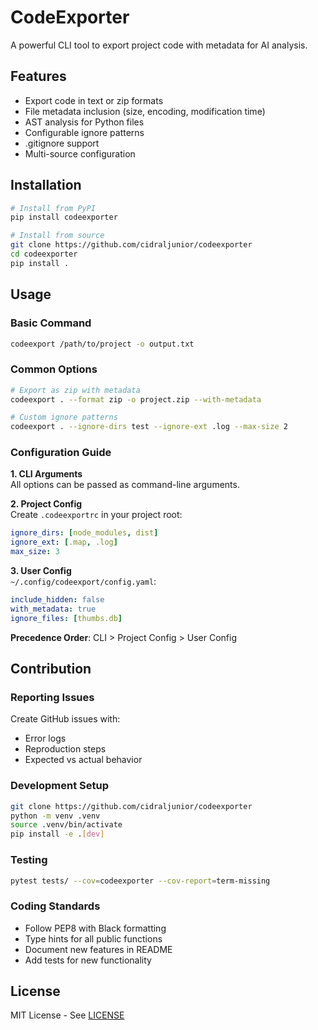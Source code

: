 # CodeExporter

A powerful CLI tool to export project code with metadata for AI analysis.

## Features

- Export code in text or zip formats
- File metadata inclusion (size, encoding, modification time)
- AST analysis for Python files
- Configurable ignore patterns
- .gitignore support
- Multi-source configuration

## Installation

```bash
# Install from PyPI
pip install codeexporter

# Install from source
git clone https://github.com/cidraljunior/codeexporter
cd codeexporter
pip install .
```

## Usage

### Basic Command
```bash
codeexport /path/to/project -o output.txt
```

### Common Options
```bash
# Export as zip with metadata
codeexport . --format zip -o project.zip --with-metadata

# Custom ignore patterns
codeexport . --ignore-dirs test --ignore-ext .log --max-size 2
```

### Configuration Guide

**1. CLI Arguments**  
All options can be passed as command-line arguments.

**2. Project Config**  
Create `.codeexportrc` in your project root:
```yaml
ignore_dirs: [node_modules, dist]
ignore_ext: [.map, .log]
max_size: 3
```

**3. User Config**  
`~/.config/codeexport/config.yaml`:
```yaml
include_hidden: false
with_metadata: true
ignore_files: [thumbs.db]
```

**Precedence Order**: CLI > Project Config > User Config

## Contribution

### Reporting Issues
Create GitHub issues with:
- Error logs
- Reproduction steps
- Expected vs actual behavior

### Development Setup
```bash
git clone https://github.com/cidraljunior/codeexporter
python -m venv .venv
source .venv/bin/activate
pip install -e .[dev]
```

### Testing
```bash
pytest tests/ --cov=codeexporter --cov-report=term-missing
```

### Coding Standards
- Follow PEP8 with Black formatting
- Type hints for all public functions
- Document new features in README
- Add tests for new functionality

## License
MIT License - See [LICENSE](LICENSE)